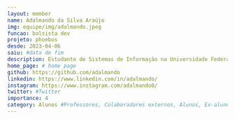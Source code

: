 ```yaml
---
layout: member
name: Adalmando da Silva Araújo
img: equipe/img/adalmando.jpeg
funcao: bolsista dev
projeto: phoebus 
desde: 2023-04-06
saiu: #data de fim
description: Estudante de Sistemas de Informação na Universidade Federal da Paraíba (UFPB) - Campus IV, em Rio Tinto-PB, atualmente trabalha com desenvolvimento Android usando Kotlin no projeto Phoebus. Apaixonado por tecnologia, esportes e esports, aos fins de semana costuma jogar FPS competitivo com os amigos, praticar exercícios físicos e assistir filmes/séries para recarregar as energias para a proxima semana de trabalho e estudos.
home_page: # home page
github: https://github.com/adalmando
linkedin: https://www.linkedin.com/in/adalmando/
instagram: https://www.instagram.com/adalmando0/
twitter: #Twitter
importance: 4
category: Alunos #Professores, Colaboradores externos, Alunos, Ex-alunos
---
```


